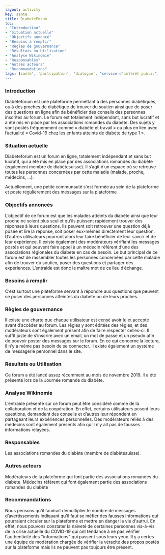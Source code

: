```yaml
---
layout: activity
key: sante
title: DiabeteForum
toc:
- "Introduction"
- "Situation actuelle"
- "Objectifs annoncé"
- "Besoins à remplir"
- "Règles de gouvernance"
- "Résultats ou Utilisation"
- "Analyse Wikinomie"
- "Responsables"
- "Autres acteurs"
- "Recommandations"
tags: [santé', 'partcipation', 'dialogue', "service d'intérêt public", 'forum']
---
```


### Introduction

Diabeteforum est une plateforme permettant à des personnes diabétiques, ou à des
proches de diabétique de trouver du soutien ainsi que de poser des questions en ligne
afin de bénéficier des conseils des personnes inscrites au forum. Le forum est totalement
indépendant, sans but lucratif et a été mis en place par les associations romandes du
diabète. Des sujets y sont postés fréquemment comme « diabète et travail » ou plus en
lien avec l’actualité « Covid-19 chez les enfants atteints de diabète de type 1 ».


### Situation actuelle

Diabeteforum est un forum en ligne, totalement indépendant et sans but
lucratif, qui a été mis en place par des associations romandes du diabète
(également membre de diabètesuisse). Il s’agit d’un espace où se retrouve
toutes les personnes concernées par cette maladie (malade, proche,
médecins, …). 

Actuellement, une petite communauté s'est formée au sein de la plateforme et poste régulièrement des messages sur la plateforme

### Objectifs annoncés

L’objectif de ce forum est que les malades atteints du diabète ainsi que leur
proche ne soient plus seul et qu’ils puissent rapidement trouver des
réponses à leurs questions. Ils peuvent soit retrouver une question déjà
posée et lire la réponse, soit poser eux-mêmes directement leur question.
D’autres utilisateurs pourront alors leur faire bénéficier de leur savoir et de
leur expérience. Il existe également des modérateurs vérifiant les messages
postés et qui peuvent faire appel à un médecin référent d’une des
associations régionales du diabète en cas de besoin. Le but principal de ce
forum est de rassembler toutes les personnes concernées par cette maladie
afin de trouver du soutien, poser des questions et partager des expériences.
L’entraide est donc le maître mot de ce lieu d’échange.

### Besoins à remplir

C’est surtout une plateforme servant à répondre aux questions que peuvent se
poser des personnes atteintes du diabète ou de leurs proches.

### Règles de gouvernance

Il existe une charte que chaque utilisateur est censé avoir lu et accepté avant
d’accéder au forum. Les règles y sont éditées des règles, et des modérateurs sont
également présent afin de faire respecter celles-ci. Il suffit juste de s’inscrire
avec un email, un mot de passe et un pseudo afin de pouvoir poster des
messages sur le forum. En ce qui concerne la lecture, il n’y a même pas
besoin de se connecter. Il existe également un système de messagerie
personnel dans le site.

### Résultats ou Utilisation

Ce forum a été lancé assez récemment au mois de novembre 2019. Il a été
présenté lors de la Journée romande du diabète.

### Analyse Wikinomie

L’entraide présente sur ce forum peut être considéré comme de la
collaboration et de la coopération. En effet, certains utilisateurs posent leurs
questions, demandent des conseils et d’autres leur répondent en partageant
leurs expériences personnelles. Des modérateurs reliés à des médecins sont
également présents afin qu’il n’y ait pas de fausses informations relayées. 

### Responsables

Les associations romandes du diabète (membre de diabètesuisse).

### Autres acteurs

Modérateurs de la plateforme qui font partie des
associations romandes du diabète. Médecins référent qui font également
partie des associations romandes du diabète

### Recommandations

Nous pensons qu'il faudrait démultiplier le nombre de messages d’avertissements indiquant qu'il faut se méfier des fausses informations 
qui pourraient circuler sur la plateforme et mettre en danger la vie d'autrui. En effet, nous pouvons constater la naïveté de certaines
personnes vis-à-vis de la crise actuelle du COVID-19 qui ont tendance à ne pas vérifier l'authenticité des "informations" 
qui passent sous leurs yeux. Il y a certes une équipe de modération chargée de vérifier la véracité des propos postés sur la plateforme 
mais ils ne peuvent pas toujours être présent. 

